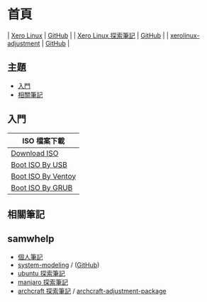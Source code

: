 
# 首頁

| [Xero Linux](https://xerolinux.xyz/) | [GitHub](https://github.com/XeroLinux) |
| [Xero Linux 探索筆記](https://samwhelp.github.io/note-about-xerolinux/) | [GitHub](https://github.com/samwhelp/note-about-xerolinux) |
| [xerolinux-adjustment](https://samwhelp.github.io/xerolinux-adjustment/) | [GitHub](https://github.com/samwhelp/xerolinux-adjustment) |


## 主題

* [入門](#入門)
* [相關筆記](#相關筆記)


## 入門

| ISO 檔案下載 |
| --- |
| [Download ISO](https://samwhelp.github.io/note-about-xerolinux/read/start/download/download_iso.html) |
| [Boot ISO By USB](https://samwhelp.github.io/note-about-xerolinux/read/start/download/boot_iso_by_usb.html) |
| [Boot ISO By Ventoy](https://samwhelp.github.io/note-about-xerolinux/read/start/download/boot_iso_by_ventoy.html) |
| [Boot ISO By GRUB](https://samwhelp.github.io/note-about-xerolinux/read/start/download/boot_iso_by_grub.html) |


## 相關筆記

## samwhelp

* [個人筆記](https://samwhelp.github.io/book/)
* [system-modeling](https://samwhelp.github.io/system-modeling/) / ([GitHub](https://github.com/samwhelp/system-modeling))
* [ubuntu 探索筆記](https://samwhelp.github.io/note-about-ubuntu/)
* [manjaro 探索筆記](https://samwhelp.github.io/note-about-manjaro/)
* [archcraft 探索筆記](https://samwhelp.github.io/note-about-archcraft/) / [archcraft-adjustment-package](https://github.com/samwhelp/archcraft-adjustment-package)
